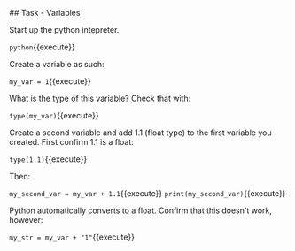 ## Task - Variables

Start up the python intepreter.

`python`{{execute}}

Create a variable as such:

`my_var = 1`{{execute}}

What is the type of this variable? Check that with:

`type(my_var)`{{execute}}

Create a second variable and add 1.1 (float type) to the first variable you created. First confirm 1.1 is a float:

`type(1.1)`{{execute}}

Then:

`my_second_var = my_var + 1.1`{{execute}}
`print(my_second_var)`{{execute}}

Python automatically converts to a float. Confirm that this doesn't work, however:

`my_str = my_var + "1"`{{execute}}
